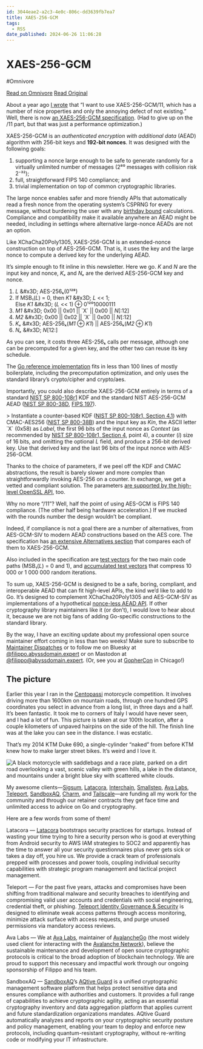 ```yaml
---
id: 3044eae2-a2c3-4e0c-806c-dd3639fb7ea7
title: XAES-256-GCM
tags:
  - RSS
date_published: 2024-06-26 11:06:28
---
```


# XAES-256-GCM
#Omnivore

[Read on Omnivore](https://omnivore.app/me/xaes-256-gcm-190555bb37e)
[Read Original](https://words.filippo.io/dispatches/xaes-256-gcm/)



About a year ago [I wrote](https:&#x2F;&#x2F;words.filippo.io&#x2F;dispatches&#x2F;xaes-256-gcm-11&#x2F;) that “I want to use XAES-256-GCM&#x2F;11, which has a number of nice properties and only the annoying defect of not existing.” Well, there is now [an XAES-256-GCM specification](https:&#x2F;&#x2F;c2sp.org&#x2F;XAES-256-GCM?ref&#x3D;words.filippo.io). (Had to give up on the &#x2F;11 part, but that was just a performance optimization.)

XAES-256-GCM is an _authenticated encryption with additional data_ (AEAD) algorithm with 256-bit keys and **192-bit nonces**. It was designed with the following goals:

1. supporting a nonce large enough to be safe to generate randomly for a virtually unlimited number of messages (2⁸⁰ messages with collision risk 2⁻³²);
2. full, straightforward FIPS 140 compliance; and
3. trivial implementation on top of common cryptographic libraries.

The large nonce enables safer and more friendly APIs that automatically read a fresh nonce from the operating system’s CSPRNG for every message, without burdening the user with any [birthday bound](https:&#x2F;&#x2F;en.wikipedia.org&#x2F;wiki&#x2F;Birthday%5Fattack?ref&#x3D;words.filippo.io) calculations. Compliance and compatibility make it available anywhere an AEAD might be needed, including in settings where alternative large-nonce AEADs are not an option.

Like XChaCha20Poly1305, XAES-256-GCM is an extended-nonce construction on top of AES-256-GCM. That is, it uses the key and the large nonce to compute a derived key for the underlying AEAD.

It’s simple enough to fit inline in this newsletter. Here we go. _K_ and _N_ are the input key and nonce, _Kₓ_ and _Nₓ_ are the derived AES-256-GCM key and nonce.

1. _L_ \&#x3D; AES-256ₖ(0¹²⁸)
2. If MSB₁(_L_) &#x3D; 0, then _K1_ \&#x3D; _L_ &lt;&lt; 1;  
Else _K1_ \&#x3D; (_L_ &lt;&lt; 1) ⊕ 0¹²⁰10000111
3. _M1_ \&#x3D; 0x00 || 0x01 || &#x60;X&#x60; || 0x00 || _N_\[:12\]
4. _M2_ \&#x3D; 0x00 || 0x02 || &#x60;X&#x60; || 0x00 || _N_\[:12\]
5. _Kₓ_ \&#x3D; AES-256ₖ(_M1_ ⊕ _K1_) || AES-256ₖ(_M2_ ⊕ _K1_)
6. _Nₓ_ \&#x3D; _N_\[12:\]

As you can see, it costs three AES-256ₖ calls per message, although one can be precomputed for a given key, and the other two can reuse its key schedule.

The [Go reference implementation](https:&#x2F;&#x2F;github.com&#x2F;C2SP&#x2F;C2SP&#x2F;blob&#x2F;main&#x2F;XAES-256-GCM&#x2F;go&#x2F;XAES-256-GCM.go?ref&#x3D;words.filippo.io) fits in less than 100 lines of mostly boilerplate, including the precomputation optimization, and only uses the standard library’s crypto&#x2F;cipher and crypto&#x2F;aes.

Importantly, you could also describe XAES-256-GCM entirely in terms of a standard [NIST SP 800-108r1](https:&#x2F;&#x2F;csrc.nist.gov&#x2F;publications&#x2F;detail&#x2F;sp&#x2F;800-108&#x2F;rev-1&#x2F;final?ref&#x3D;words.filippo.io) KDF and the standard NIST AES-256-GCM AEAD ([NIST SP 800-38D](https:&#x2F;&#x2F;csrc.nist.gov&#x2F;pubs&#x2F;sp&#x2F;800&#x2F;38&#x2F;d&#x2F;final?ref&#x3D;words.filippo.io), [FIPS 197](https:&#x2F;&#x2F;csrc.nist.gov&#x2F;pubs&#x2F;fips&#x2F;197&#x2F;final?ref&#x3D;words.filippo.io)).

&gt; Instantiate a counter-based KDF ([NIST SP 800-108r1, Section 4.1](https:&#x2F;&#x2F;nvlpubs.nist.gov&#x2F;nistpubs&#x2F;SpecialPublications&#x2F;NIST.SP.800-108r1.pdf?ref&#x3D;words.filippo.io#%5B%7B%22num%22%3A79%2C%22gen%22%3A0%7D%2C%7B%22name%22%3A%22XYZ%22%7D%2C70%2C300%2C0%5D)) with CMAC-AES256 ([NIST SP 800-38B](https:&#x2F;&#x2F;csrc.nist.gov&#x2F;publications&#x2F;detail&#x2F;sp&#x2F;800-38b&#x2F;final?ref&#x3D;words.filippo.io)) and the input key as _Kin_, the ASCII letter &#x60;X&#x60; (0x58) as _Label_, the first 96 bits of the input nonce as _Context_ (as recommended by [NIST SP 800-108r1, Section 4](https:&#x2F;&#x2F;nvlpubs.nist.gov&#x2F;nistpubs&#x2F;SpecialPublications&#x2F;NIST.SP.800-108r1.pdf?ref&#x3D;words.filippo.io#%5B%7B%22num%22%3A71%2C%22gen%22%3A0%7D%2C%7B%22name%22%3A%22XYZ%22%7D%2C70%2C720%2C0%5D), point 4), a counter (_i_) size of 16 bits, and omitting the optional _L_ field, and produce a 256-bit derived key. Use that derived key and the last 96 bits of the input nonce with AES-256-GCM.

Thanks to the choice of parameters, if we peel off the KDF and CMAC abstractions, the result is barely slower and more complex than straightforwardly invoking AES-256 on a counter. In exchange, we get a vetted and compliant solution. The parameters [are supported by the high-level OpenSSL API](https:&#x2F;&#x2F;github.com&#x2F;C2SP&#x2F;C2SP&#x2F;blob&#x2F;main&#x2F;XAES-256-GCM&#x2F;openssl&#x2F;openssl.c?ref&#x3D;words.filippo.io), too.

Why no more “&#x2F;11”? Well, half the point of using AES-GCM is FIPS 140 compliance. (The other half being hardware acceleration.) If we mucked with the rounds number the design wouldn’t be compliant.

Indeed, if compliance is not a goal there are a number of alternatives, from AES-GCM-SIV to modern AEAD constructions based on the AES core. The specification has [an extensive Alternatives section](https:&#x2F;&#x2F;c2sp.org&#x2F;XAES-256-GCM?ref&#x3D;words.filippo.io#alternatives) that compares each of them to XAES-256-GCM.

Also included in the specification are [test vectors](https:&#x2F;&#x2F;c2sp.org&#x2F;XAES-256-GCM?ref&#x3D;words.filippo.io#test-vectors) for the two main code paths (MSB₁(_L_) &#x3D; 0 and 1), and [accumulated test vectors](https:&#x2F;&#x2F;c2sp.org&#x2F;XAES-256-GCM?ref&#x3D;words.filippo.io#accumulated-randomized-tests) that compress 10 000 or 1 000 000 random iterations.

To sum up, XAES-256-GCM is designed to be a safe, boring, compliant, and interoperable AEAD that can fit high-level APIs, the kind we’d like to add to Go. It’s designed to complement XChaCha20Poly1305 and AES-GCM-SIV as implementations of a hypothetical [nonce-less AEAD API](https:&#x2F;&#x2F;github.com&#x2F;golang&#x2F;go&#x2F;issues&#x2F;54364?ref&#x3D;words.filippo.io#issuecomment-1642676993). If other cryptography library maintainers like it (or don’t), I would love to hear about it, because we are not big fans of adding Go-specific constructions to the standard library.

By the way, I have an exciting update about my professional open source maintainer effort coming in less than two weeks! Make sure to subscribe to [Maintainer Dispatches](https:&#x2F;&#x2F;filippo.io&#x2F;newsletter?ref&#x3D;words.filippo.io) or to follow me on Bluesky at [@filippo.abyssdomain.expert](https:&#x2F;&#x2F;bsky.app&#x2F;profile&#x2F;filippo.abyssdomain.expert?ref&#x3D;words.filippo.io) or on Mastodon at [@filippo@abyssdomain.expert](https:&#x2F;&#x2F;abyssdomain.expert&#x2F;@filippo?ref&#x3D;words.filippo.io). (Or, see you at [GopherCon](https:&#x2F;&#x2F;www.gophercon.com&#x2F;?ref&#x3D;words.filippo.io) in Chicago!)

## The picture

Earlier this year I ran in the [Centopassi](https:&#x2F;&#x2F;www.centopassi.net&#x2F;?ref&#x3D;words.filippo.io) motorcycle competition. It involves driving more than 1600km on mountain roads, through one hundred GPS coordinates you select in advance from a long list, in three days and a half. It’s been fantastic. It took me to corners of Italy I would have never seen, and I had a lot of fun. This picture is taken at our 100th location, after a couple kilometers of unpaved hairpins on the side of the hill. The finish line was at the lake you can see in the distance. I was ecstatic.

That’s my 2014 KTM Duke 690, a single-cylinder “naked” from before KTM knew how to make larger street bikes. It’s weird and I love it.

![A black motorcycle with saddlebags and a race plate, parked on a dirt road overlooking a vast, scenic valley with green hills, a lake in the distance, and mountains under a bright blue sky with scattered white clouds.](https:&#x2F;&#x2F;proxy-prod.omnivore-image-cache.app&#x2F;0x0,sanacuJ4aSsap1sMxyOWYWS22BbHTSa3HT2QzJYOM3gs&#x2F;https:&#x2F;&#x2F;words.filippo.io&#x2F;content&#x2F;images&#x2F;2024&#x2F;06&#x2F;IMG_1921.jpeg)

My awesome clients—[Sigsum](https:&#x2F;&#x2F;www.sigsum.org&#x2F;?ref&#x3D;words.filippo.io), [Latacora](https:&#x2F;&#x2F;www.latacora.com&#x2F;?ref&#x3D;words.filippo.io), [Interchain](https:&#x2F;&#x2F;interchain.io&#x2F;?ref&#x3D;words.filippo.io), [Smallstep](https:&#x2F;&#x2F;smallstep.com&#x2F;?ref&#x3D;words.filippo.io), [Ava Labs](https:&#x2F;&#x2F;www.avalabs.org&#x2F;?ref&#x3D;words.filippo.io), [Teleport](https:&#x2F;&#x2F;goteleport.com&#x2F;?ref&#x3D;words.filippo.io), [SandboxAQ](https:&#x2F;&#x2F;www.sandboxaq.com&#x2F;?ref&#x3D;words.filippo.io), [Charm](https:&#x2F;&#x2F;charm.sh&#x2F;?ref&#x3D;words.filippo.io), and [Tailscale](https:&#x2F;&#x2F;tailscale.com&#x2F;?ref&#x3D;words.filippo.io)—are funding all my work for the community and through our retainer contracts they get face time and unlimited access to advice on Go and cryptography.

Here are a few words from some of them!

Latacora — [Latacora](https:&#x2F;&#x2F;www.latacora.com&#x2F;?ref&#x3D;words.filippo.io) bootstraps security practices for startups. Instead of wasting your time trying to hire a security person who is good at everything from Android security to AWS IAM strategies to SOC2 and apparently has the time to answer all your security questionnaires plus never gets sick or takes a day off, you hire us. We provide a crack team of professionals prepped with processes and power tools, coupling individual security capabilities with strategic program management and tactical project management.

Teleport — For the past five years, attacks and compromises have been shifting from traditional malware and security breaches to identifying and compromising valid user accounts and credentials with social engineering, credential theft, or phishing. [Teleport Identity Governance &amp; Security](https:&#x2F;&#x2F;goteleport.com&#x2F;identity-governance-security&#x2F;?utm&#x3D;filippo&amp;ref&#x3D;words.filippo.io) is designed to eliminate weak access patterns through access monitoring, minimize attack surface with access requests, and purge unused permissions via mandatory access reviews.

Ava Labs — We at [Ava Labs](https:&#x2F;&#x2F;www.avalabs.org&#x2F;?ref&#x3D;words.filippo.io), maintainer of [AvalancheGo](https:&#x2F;&#x2F;github.com&#x2F;ava-labs&#x2F;avalanchego?ref&#x3D;words.filippo.io) (the most widely used client for interacting with the [Avalanche Network](https:&#x2F;&#x2F;www.avax.network&#x2F;?ref&#x3D;words.filippo.io)), believe the sustainable maintenance and development of open source cryptographic protocols is critical to the broad adoption of blockchain technology. We are proud to support this necessary and impactful work through our ongoing sponsorship of Filippo and his team.

SandboxAQ — [SandboxAQ](https:&#x2F;&#x2F;www.sandboxaq.com&#x2F;?ref&#x3D;words.filippo.io)’s [AQtive Guard](https:&#x2F;&#x2F;www.sandboxaq.com&#x2F;solutions&#x2F;aqtive-guard?ref&#x3D;words.filippo.io) is a unified cryptographic management software platform that helps protect sensitive data and ensures compliance with authorities and customers. It provides a full range of capabilities to achieve cryptographic agility, acting as an essential cryptography inventory and data aggregation platform that applies current and future standardization organizations mandates. AQtive Guard automatically analyzes and reports on your cryptographic security posture and policy management, enabling your team to deploy and enforce new protocols, including quantum-resistant cryptography, without re-writing code or modifying your IT infrastructure.